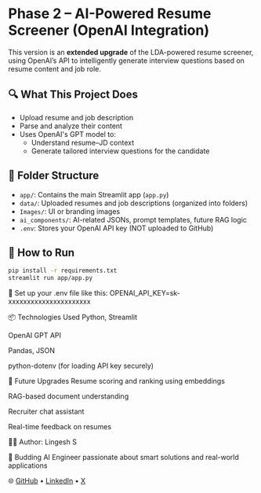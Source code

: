 # Phase 2 – AI-Powered Resume Screener (OpenAI Integration)

This version is an **extended upgrade** of the LDA-powered resume screener, using OpenAI’s API to intelligently generate interview questions based on resume content and job role.

## 🔍 What This Project Does

- Upload resume and job description
- Parse and analyze their content
- Uses OpenAI's GPT model to:
  - Understand resume–JD context
  - Generate tailored interview questions for the candidate

## 📁 Folder Structure

- `app/`: Contains the main Streamlit app (`app.py`)
- `data/`: Uploaded resumes and job descriptions (organized into folders)
- `Images/`: UI or branding images
- `ai_components/`: AI-related JSONs, prompt templates, future RAG logic
- `.env`: Stores your OpenAI API key (NOT uploaded to GitHub)

## 🚀 How to Run

```bash
pip install -r requirements.txt
streamlit run app/app.py
```

📌 Set up your .env file like this:
OPENAI_API_KEY=sk-xxxxxxxxxxxxxxxxxxxxxx

📦 Technologies Used
Python, Streamlit

OpenAI GPT API

Pandas, JSON

python-dotenv (for loading API key securely)

🧠 Future Upgrades
Resume scoring and ranking using embeddings

RAG-based document understanding

Recruiter chat assistant

Real-time feedback on resumes

👨‍💻 Author: Lingesh S

📍 Budding AI Engineer passionate about smart solutions and real-world applications

🌐 [GitHub](https://github.com/Lingesh-S) • [LinkedIn](https://linkedin.com/in/lingesh-s29) • [X](https://x.com/LINGESH_S29)